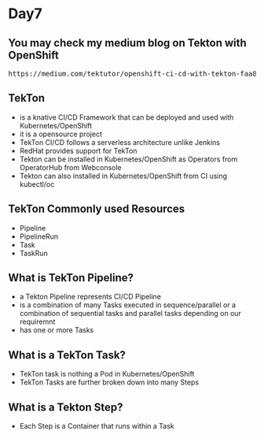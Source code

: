 # Day7

## You may check my medium blog on Tekton with OpenShift
<pre>
https://medium.com/tektutor/openshift-ci-cd-with-tekton-faa88ba45656
</pre>


## TekTon
- is a knative CI/CD Framework that can be deployed and used with Kubernetes/OpenShift
- it is a opensource project
- TekTon CI/CD follows a serverless architecture unlike Jenkins
- RedHat provides support for TekTon
- Tekton can be installed in Kubernetes/OpenShift as Operators from OperatorHub from Webconsole
- Tekton can also installed in Kubernetes/OpenShift from CI using kubectl/oc

## TekTon Commonly used Resources

- Pipeline
- PipelineRun
- Task
- TaskRun

## What is TekTon Pipeline?
- a Tekton Pipeline represents CI/CD Pipeline
- is a combination of many Tasks executed in sequence/parallel or a combination of sequential tasks and parallel tasks depending on our requiremnt
- has one or more Tasks

## What is a TekTon Task?
- TekTon task is nothing a Pod in Kubernetes/OpenShift
- TekTon Tasks are further broken down into many Steps

## What is a Tekton Step?
- Each Step is a Container that runs within a Task


